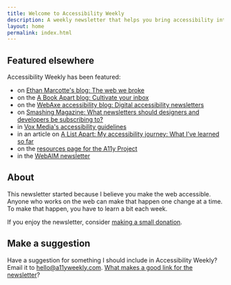 ```yaml
---
title: Welcome to Accessibility Weekly
description: A weekly newsletter that helps you bring accessibility into your everyday work.
layout: home
permalink: index.html
---
```


## Featured elsewhere

Accessibility Weekly has been featured:

- on [Ethan Marcotte's blog: The web we broke](https://ethanmarcotte.com/wrote/the-web-we-broke/)
- on the [A Book Apart blog: Cultivate your inbox](https://abookapart.com/blogs/press/cultivate-your-inbox)
- on the [WebAxe accessibility blog: Digital accessibility newsletters](https://www.webaxe.org/digital-accessibility-newsletters/)
- on [Smashing Magazine: What newsletters should designers and developers be subscribing to?](https://www.smashingmagazine.com/2018/06/newsletters-for-designers-and-developers/)
- in [Vox Media's accessibility guidelines](http://accessibility.voxmedia.com)
- in an article on [A List Apart: My accessibility journey: What I’ve learned so far](https://alistapart.com/article/my-accessibility-journey-what-ive-learned-so-far/)
- on the [resources page for the A11y Project](https://www.a11yproject.com/resources/#newsletters)
- in the [WebAIM newsletter](https://webaim.org/newsletter/2017/august)

## About

This newsletter started because I believe you make the web accessible. Anyone who works on the web can make that happen one change at a time. To make that happen, you have to learn a bit each week.

<p class="callout">If you enjoy the newsletter, consider <a href="https://paypal.me/davidakennedy">making a small donation</a>.</p>

## Make a suggestion

Have a suggestion for something I should include in Accessibility Weekly? Email it to <hello@a11yweekly.com>. [What makes a good link for the newsletter](/good-links/)?

